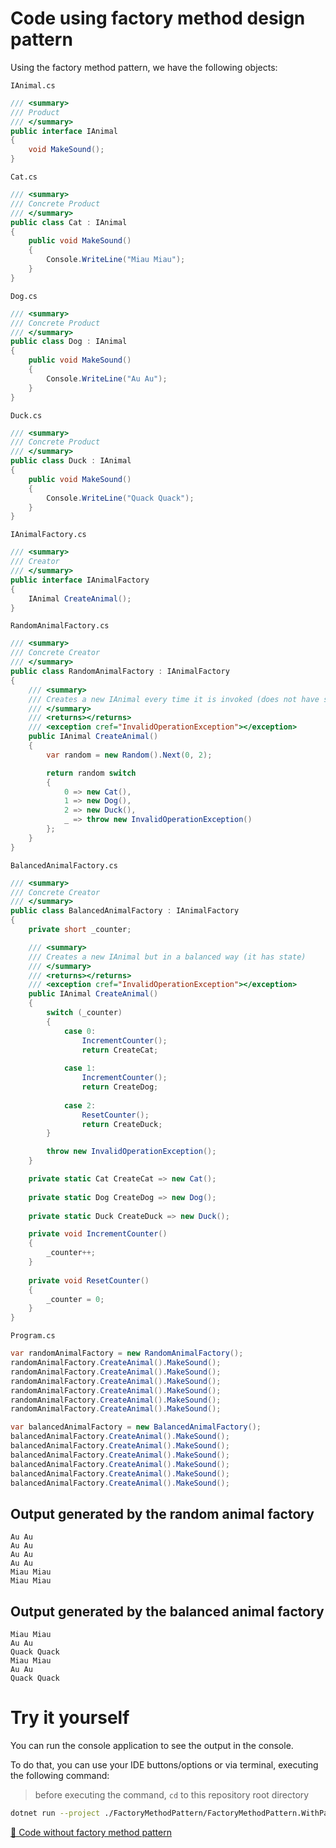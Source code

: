 # Code using factory method design pattern

Using the factory method pattern, we have the following objects:

`IAnimal.cs`

```csharp
/// <summary>
/// Product
/// </summary>
public interface IAnimal
{
    void MakeSound();
}
```

`Cat.cs`

```csharp
/// <summary>
/// Concrete Product
/// </summary>
public class Cat : IAnimal
{
    public void MakeSound()
    {
        Console.WriteLine("Miau Miau");
    }
}
```

`Dog.cs`

```csharp
/// <summary>
/// Concrete Product
/// </summary>
public class Dog : IAnimal
{
    public void MakeSound()
    {
        Console.WriteLine("Au Au");
    }
}
```

`Duck.cs`

```csharp
/// <summary>
/// Concrete Product
/// </summary>
public class Duck : IAnimal
{
    public void MakeSound()
    {
        Console.WriteLine("Quack Quack");
    }
}
```

`IAnimalFactory.cs`

```csharp
/// <summary>
/// Creator
/// </summary>
public interface IAnimalFactory
{
    IAnimal CreateAnimal();
}
```

`RandomAnimalFactory.cs`

```csharp
/// <summary>
/// Concrete Creator
/// </summary>
public class RandomAnimalFactory : IAnimalFactory
{
    /// <summary>
    /// Creates a new IAnimal every time it is invoked (does not have state)
    /// </summary>
    /// <returns></returns>
    /// <exception cref="InvalidOperationException"></exception>
    public IAnimal CreateAnimal()
    {
        var random = new Random().Next(0, 2);

        return random switch
        {
            0 => new Cat(),
            1 => new Dog(),
            2 => new Duck(),
            _ => throw new InvalidOperationException()
        };
    }
}
```

`BalancedAnimalFactory.cs`

```csharp
/// <summary>
/// Concrete Creator
/// </summary>
public class BalancedAnimalFactory : IAnimalFactory
{
    private short _counter;

    /// <summary>
    /// Creates a new IAnimal but in a balanced way (it has state)
    /// </summary>
    /// <returns></returns>
    /// <exception cref="InvalidOperationException"></exception>
    public IAnimal CreateAnimal()
    {
        switch (_counter)
        {
            case 0:
                IncrementCounter();
                return CreateCat;
            
            case 1:
                IncrementCounter();
                return CreateDog;
            
            case 2:
                ResetCounter();
                return CreateDuck;
        }

        throw new InvalidOperationException();
    }

    private static Cat CreateCat => new Cat();
    
    private static Dog CreateDog => new Dog();
    
    private static Duck CreateDuck => new Duck();

    private void IncrementCounter()
    {
        _counter++;
    }
    
    private void ResetCounter()
    {
        _counter = 0;
    }
}
```

`Program.cs`

```csharp
var randomAnimalFactory = new RandomAnimalFactory();
randomAnimalFactory.CreateAnimal().MakeSound();
randomAnimalFactory.CreateAnimal().MakeSound();
randomAnimalFactory.CreateAnimal().MakeSound();
randomAnimalFactory.CreateAnimal().MakeSound();
randomAnimalFactory.CreateAnimal().MakeSound();
randomAnimalFactory.CreateAnimal().MakeSound();

var balancedAnimalFactory = new BalancedAnimalFactory();
balancedAnimalFactory.CreateAnimal().MakeSound();
balancedAnimalFactory.CreateAnimal().MakeSound();
balancedAnimalFactory.CreateAnimal().MakeSound();
balancedAnimalFactory.CreateAnimal().MakeSound();
balancedAnimalFactory.CreateAnimal().MakeSound();
balancedAnimalFactory.CreateAnimal().MakeSound();
```

## Output generated by the random animal factory
```
Au Au
Au Au
Au Au
Au Au
Miau Miau
Miau Miau
```

## Output generated by the balanced animal factory

```
Miau Miau
Au Au
Quack Quack
Miau Miau
Au Au
Quack Quack
```

# Try it yourself

You can run the console application to see the output in the console.

To do that, you can use your IDE buttons/options or via terminal, executing the following command:

> before executing the command, `cd` to this repository root directory

```bash
dotnet run --project ./FactoryMethodPattern/FactoryMethodPattern.WithPattern/FactoryMethodPattern.WithPattern.csproj
```

[📄 Code without factory method pattern](../FactoryMethodPattern.WithoutPattern/README.md)